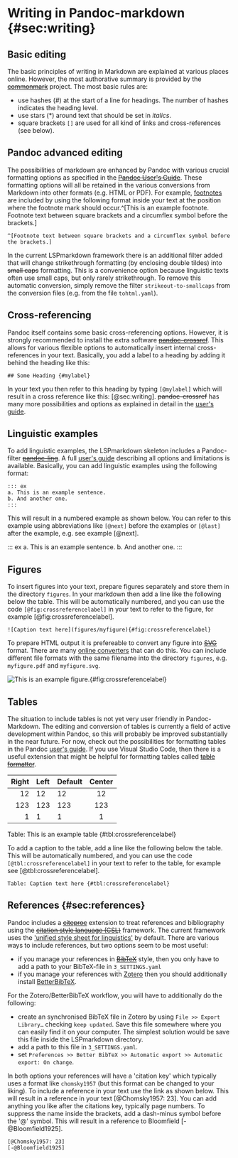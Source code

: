 # Writing in Pandoc-markdown {#sec:writing}

## Basic editing

The basic principles of writing in Markdown are explained at various places online. However, the most authorative summary is provided by the [~~commonmark~~](https://commonmark.org) project. The most basic rules are:

- use hashes (#) at the start of a line for headings. The number of hashes indicates the heading level.
- use stars (\*) around text that should be set in *italics*.
- square brackets `[]` are used for all kind of links and cross-references (see below).

## Pandoc advanced editing

The possibilities of markdown are enhanced by Pandoc with various crucial formatting options as specified in the [~~Pandoc User's Guide~~](https://pandoc.org/MANUAL.html#pandocs-markdown). These formatting options will all be retained in the various conversions from Markdown into other formats (e.g. HTML or PDF). For example, [footnotes](https://pandoc.org/MANUAL.html#footnotes) are included by using the following format inside your text at the position where the footnote mark should occur.^[This is an example footnote. Footnote text between square brackets and a circumflex symbol before the brackets.]

```
^[Footnote text between square brackets and a circumflex symbol before the brackets.]
```

In the current LSPmarkdown framework there is an additional filter added that will change strikethrough formatting (by enclosing double tildes) into ~~small caps~~ formatting. This is a convenience option because linguistic texts often use small caps, but only rarely strikethrough. To remove this automatic conversion, simply remove the filter `strikeout-to-smallcaps` from the conversion files (e.g. from the file `tohtml.yaml`).

## Cross-referencing

Pandoc itself contains some basic cross-referencing options. However, it is strongly recommended to install the extra software [~~pandoc-crossref~~](https://github.com/lierdakil/pandoc-crossref). This allows for various flexible options to automatically insert internal cross-references in your text. Basically, you add a label to a heading by adding it behind the heading like this:

```
## Some Heading {#mylabel}
```

In your text you then refer to this heading by typing `[@mylabel]` which will result in a cross reference like this: [@sec:writing]. ~~pandoc-crossref~~ has many more possibilities and options as explained in detail in the [user's guide](https://lierdakil.github.io/pandoc-crossref/).

## Linguistic examples

To add linguistic examples, the LSPmarkdown skeleton includes a Pandoc-filter [~~pandoc-ling~~](https://github.com/cysouw/pandoc-ling). A full [user's guide](https://cysouw.github.io/pandoc-ling/readme.html) describing all options and limitations is available. Basically, you can add linguistic examples using the following format:

```
::: ex
a. This is an example sentence.
b. And another one.
:::
```

This will result in a numbered example as shown below. You can refer to this example using abbreviations like `[@next]` before the examples or `[@last]` after the example, e.g. see example [@next].

::: ex
a. This is an example sentence.
b. And another one.
:::

## Figures

To insert figures into your text, prepare figures separately and store them in the directory `figures`. In your markdown then add a line like the following below the table. This will be automatically numbered, and you can use the code `[@fig:crossreferencelabel]` in your text to refer to the figure, for example [@fig:crossreferencelabel].

```
![Caption text here](figures/myfigure){#fig:crossreferencelabel}
```

To prepare HTML output it is prefereable to convert any figure into [~~SVG~~](https://en.wikipedia.org/wiki/SVG) format. There are many [online converters](https://convertio.co/pdf-svg/) that can do this. You can include different file formats with the same filename into the directory `figures`, e.g. `myfigure.pdf` and `myfigure.svg`.

![This is an example figure.](figures/myfigure){#fig:crossreferencelabel}

## Tables

The situation to include tables is not yet very user friendly in Pandoc-Markdown. The editing and conversion of tables is currently a field of active development within Pandoc, so this will probably be improved substantially in the near future. For now, check out the possibilities for formatting tables in the Pandoc [user's guide](https://pandoc.org/MANUAL.html#tables). If you use Visual Studio Code, then there is a useful extension that might be helpful for formatting tables called [~~table formatter~~](https://marketplace.visualstudio.com/items?itemName=shuworks.vscode-table-formatter).

| Right | Left | Default | Center |
|------:|:-----|---------|:------:|
|   12  |  12  |    12   |    12  |
|  123  |  123 |   123   |   123  |
|    1  |    1 |     1   |     1  |

Table: This is an example table {#tbl:crossreferencelabel}

To add a caption to the table, add a line like the following below the table. This will be automatically numbered, and you can use the code `[@tbl:crossreferencelabel]` in your text to refer to the table, for example see [@tbl:crossreferencelabel].

```
Table: Caption text here {#tbl:crossreferencelabel}
```

## References {#sec:references}

Pandoc includes a [~~citeproc~~](https://pandoc.org/MANUAL.html#citations) extension to treat references and bibliography using the [~~citation style language (CSL)~~](https://citationstyles.org) framework. The current framework uses the ['unified style sheet for linguistics'](https://www.zotero.org/styles?q=linguistics) by default. There are various ways to include references, but two options seem to be most useful:

- if you manage your references in [~~BibTeX~~](http://www.bibtex.org) style, then you only have to add a path to your BibTeX-file in `3_SETTINGS.yaml`
- if you manage your references with [Zotero](https://www.zotero.org) then you should additionally install [BetterBibTeX](https://retorque.re/zotero-better-bibtex/installation/).

For the Zotero/BetterBibTeX workflow, you will have to additionally do the following:

- create an synchronised BibTeX file in Zotero by using `File >> Export Library…` checking `keep updated`. Save this file somewhere where you can easily find it on your computer. The simplest solution would be save this file inside the LSPmarkdown directory.
- add a path to this file in `3_SETTINGS.yaml`.
- set `Preferences >> Better BibTeX >> Automatic export >> Automatic export: On change`.

In both options your references will have a 'citation key' which typically uses a format like `chomsky1957` (but this format can be changed to your liking). To include a reference in your text use the link as shown below. This will result in a reference in your text [@Chomsky1957: 23]. You can add anything you like after the citations key, typically page numbers. To suppress the name inside the brackets, add a dash-minus symbol before the '@' symbol. This will result in a reference to Bloomfield [-@Bloomfield1925].

```
[@Chomsky1957: 23]
[-@Bloomfield1925]
```
